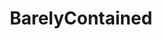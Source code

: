 ---
title: BarelyContained
crosslinks:
- livven
- amazingtits
- AliceGoodwin
- StretchedToBursting
---